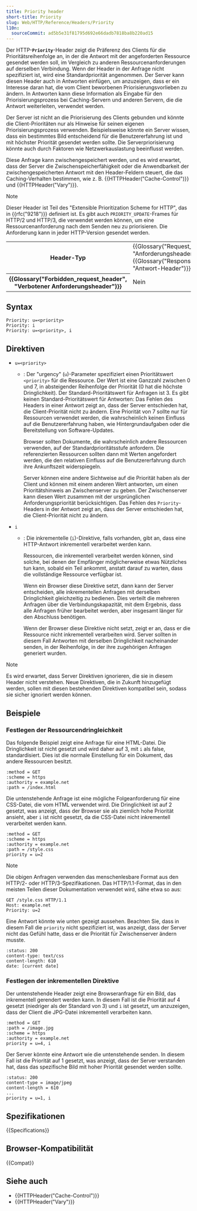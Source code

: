 ```yaml
---
title: Priority header
short-title: Priority
slug: Web/HTTP/Reference/Headers/Priority
l10n:
  sourceCommit: ad5b5e31f81795d692e66dadb7818ba8b220ad15
---
```


Der HTTP-**`Priority`**-Header zeigt die Präferenz des Clients für die Prioritätsreihenfolge an, in der die Antwort mit der angeforderten Ressource gesendet werden soll, im Vergleich zu anderen Ressourcenanforderungen auf derselben Verbindung. Wenn der Header in der Anfrage nicht spezifiziert ist, wird eine Standardpriorität angenommen. Der Server kann diesen Header auch in Antworten einfügen, um anzuzeigen, dass er ein Interesse daran hat, die vom Client beworbenen Priorisierungsvorlieben zu ändern. In Antworten kann diese Information als Eingabe für den Priorisierungsprozess bei Caching-Servern und anderen Servern, die die Antwort weiterleiten, verwendet werden.

Der Server ist nicht an die Priorisierung des Clients gebunden und könnte die Client-Prioritäten nur als Hinweise für seinen eigenen Priorisierungsprozess verwenden. Beispielsweise könnte ein Server wissen, dass ein bestimmtes Bild entscheidend für die Benutzererfahrung ist und mit höchster Priorität gesendet werden sollte. Die Serverpriorisierung könnte auch durch Faktoren wie Netzwerkauslastung beeinflusst werden.

Diese Anfrage kann zwischengespeichert werden, und es wird erwartet, dass der Server die Zwischenspeicherfähigkeit oder die Anwendbarkeit der zwischengespeicherten Antwort mit den Header-Feldern steuert, die das Caching-Verhalten bestimmen, wie z. B. {{HTTPHeader("Cache-Control")}} und {{HTTPHeader("Vary")}}.

> [!NOTE]
> Dieser Header ist Teil des "Extensible Prioritization Scheme for HTTP", das in {{rfc("9218")}} definiert ist.
> Es gibt auch `PRIORITY_UPDATE`-Frames für HTTP/2 und HTTP/3, die verwendet werden können, um eine Ressourcenanforderung nach dem Senden neu zu priorisieren.
> Die Anforderung kann in jeder HTTP-Version gesendet werden.

<table class="properties">
  <tbody>
    <tr>
      <th scope="row">Header-Typ</th>
      <td>
        {{Glossary("Request_header", "Anforderungsheader")}},
        {{Glossary("Response_header", "Antwort-Header")}}
      </td>
    </tr>
    <tr>
      <th scope="row">{{Glossary("Forbidden_request_header", "Verbotener Anforderungsheader")}}</th>
      <td>Nein</td>
    </tr>
  </tbody>
</table>

## Syntax

```http
Priority: u=<priority>
Priority: i
Priority: u=<priority>, i
```

## Direktiven

- `u=<priority>`
  - : Der "urgency" (`u`)-Parameter spezifiziert einen Prioritätswert `<priority>` für die Ressource.
    Der Wert ist eine Ganzzahl zwischen 0 und 7, in absteigender Reihenfolge der Priorität (0 hat die höchste Dringlichkeit).
    Der Standard-Prioritätswert für Anfragen ist 3.
    Es gibt keinen Standard-Prioritätswert für Antworten: Das Fehlen des Headers in einer Antwort zeigt an, dass der Server entschieden hat, die Client-Priorität nicht zu ändern.
    Eine Priorität von 7 sollte nur für Ressourcen verwendet werden, die wahrscheinlich keinen Einfluss auf die Benutzererfahrung haben, wie Hintergrundaufgaben oder die Bereitstellung von Software-Updates.

    Browser sollten Dokumente, die wahrscheinlich andere Ressourcen verwenden, auf der Standardprioritätsstufe anfordern. Die referenzierten Ressourcen sollten dann mit Werten angefordert werden, die den relativen Einfluss auf die Benutzererfahrung durch ihre Ankunftszeit widerspiegeln.

    Server können eine andere Sichtweise auf die Priorität haben als der Client und können mit einem anderen Wert antworten, um einen Prioritätshinweis an Zwischenserver zu geben. Der Zwischenserver kann diesen Wert zusammen mit der ursprünglichen Anforderungspriorität berücksichtigen. Das Fehlen des `Priority`-Headers in der Antwort zeigt an, dass der Server entschieden hat, die Client-Priorität nicht zu ändern.

- `i`
  - : Die inkrementelle (`i`)-Direktive, falls vorhanden, gibt an, dass eine HTTP-Antwort inkrementell verarbeitet werden kann.

    Ressourcen, die inkrementell verarbeitet werden können, sind solche, bei denen der Empfänger möglicherweise etwas Nützliches tun kann, sobald ein Teil ankommt, anstatt darauf zu warten, dass die vollständige Ressource verfügbar ist.

    Wenn ein Browser diese Direktive setzt, dann kann der Server entscheiden, alle inkrementellen Anfragen mit derselben Dringlichkeit gleichzeitig zu bedienen. Dies verteilt die mehreren Anfragen über die Verbindungskapazität, mit dem Ergebnis, dass alle Anfragen früher bearbeitet werden, aber insgesamt länger für den Abschluss benötigen.

    Wenn der Browser diese Direktive nicht setzt, zeigt er an, dass er die Ressource nicht inkrementell verarbeiten wird. Server sollten in diesem Fall Antworten mit derselben Dringlichkeit nacheinander senden, in der Reihenfolge, in der ihre zugehörigen Anfragen generiert wurden.

> [!NOTE]
> Es wird erwartet, dass Server Direktiven ignorieren, die sie in diesem Header nicht verstehen.
> Neue Direktiven, die in Zukunft hinzugefügt werden, sollen mit diesen bestehenden Direktiven kompatibel sein, sodass sie sicher ignoriert werden können.

## Beispiele

### Festlegen der Ressourcendringleichkeit

Das folgende Beispiel zeigt eine Anfrage für eine HTML-Datei. Die Dringlichkeit ist nicht gesetzt und wird daher auf 3, mit `i` als false, standardisiert. Dies ist die normale Einstellung für ein Dokument, das andere Ressourcen besitzt.

```http
:method = GET
:scheme = https
:authority = example.net
:path = /index.html
```

Die untenstehende Anfrage ist eine mögliche Folgeanforderung für eine CSS-Datei, die vom HTML verwendet wird. Die Dringlichkeit ist auf 2 gesetzt, was anzeigt, dass der Browser sie als ziemlich hohe Priorität ansieht, aber `i` ist nicht gesetzt, da die CSS-Datei nicht inkrementell verarbeitet werden kann.

```http
:method = GET
:scheme = https
:authority = example.net
:path = /style.css
priority = u=2
```

> [!NOTE]
> Die obigen Anfragen verwenden das menschenlesbare Format aus den HTTP/2- oder HTTP/3-Spezifikationen. Das HTTP/1.1-Format, das in den meisten Teilen dieser Dokumentation verwendet wird, sähe etwa so aus:
>
> ```http
> GET /style.css HTTP/1.1
> Host: example.net
> Priority: u=2
> ```

Eine Antwort könnte wie unten gezeigt aussehen. Beachten Sie, dass in diesem Fall die `priority` nicht spezifiziert ist, was anzeigt, dass der Server nicht das Gefühl hatte, dass er die Priorität für Zwischenserver ändern musste.

```http
:status: 200
content-type: text/css
content-length: 610
date: [current date]
```

### Festlegen der inkrementellen Direktive

Der untenstehende Header zeigt eine Browseranfrage für ein Bild, das inkrementell gerendert werden kann. In diesem Fall ist die Priorität auf 4 gesetzt (niedriger als der Standard von 3) und `i` ist gesetzt, um anzuzeigen, dass der Client die JPG-Datei inkrementell verarbeiten kann.

```http
:method = GET
:path = /image.jpg
:scheme = https
:authority = example.net
priority = u=4, i
```

Der Server könnte eine Antwort wie die untenstehende senden. In diesem Fall ist die Priorität auf 1 gesetzt, was anzeigt, dass der Server verstanden hat, dass das spezifische Bild mit hoher Priorität gesendet werden sollte.

```http
:status: 200
content-type = image/jpeg
content-length = 610
...
priority = u=1, i
```

## Spezifikationen

{{Specifications}}

## Browser-Kompatibilität

{{Compat}}

## Siehe auch

- {{HTTPHeader("Cache-Control")}}
- {{HTTPHeader("Vary")}}
